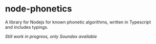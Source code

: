 # node-phonetics
A library for Nodejs for known phonetic algorithms, written in Typescript and includes typings.


*Still work in progress, only Soundex available*
